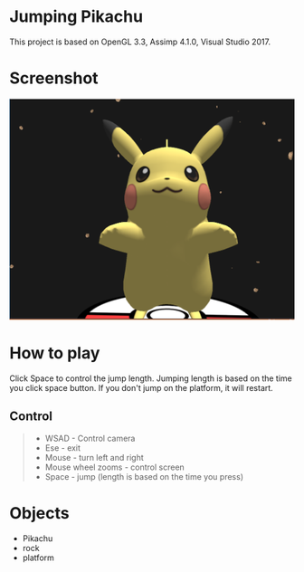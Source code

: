 # Jumping Pikachu
This project is based on OpenGL 3.3, Assimp 4.1.0, Visual Studio 2017.

# Screenshot

<img src="https://github.com/yueyue200830/Jumping-Pikachu/blob/master/Screenshot.PNG"/>

# How to play

Click Space to control the jump length.
Jumping length is based on the time you click space button.
If you don't jump on the platform, it will restart.


## Control

> - WSAD - Control camera
> - Ese - exit
> - Mouse - turn left and right
> - Mouse wheel zooms - control screen
> - Space - jump (length is based on the time you press)

# Objects

- Pikachu
- rock
- platform
